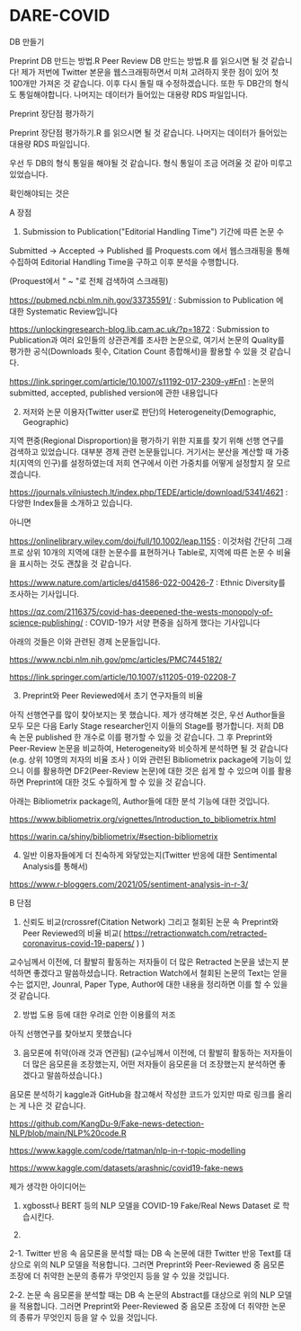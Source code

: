 # DARE-COVID

DB 만들기

Preprint DB 만드는 방법.R
Peer Review DB 만드는 방법.R
를 읽으시면 될 것 같습니다!
제가 저번에 Twitter 본문을 웹스크래핑하면서 미처 고려하지 못한 점이 있어 첫 100개만 가져온 것 같습니다. 이후 다시 돌릴 때 수정하겠습니다. 또한 두 DB간의 형식도 통일해야합니다. 
나머지는 데이터가 들어있는 대용량 RDS 파일입니다. 





Preprint 장단점 평가하기

Preprint 장단점 평가하기.R
를 읽으시면 될 것 같습니다.
나머지는 데이터가 들어있는 대용량 RDS 파일입니다.

우선 두 DB의 형식 통일을 해야될 것 같습니다. 형식 통일이 조금 어려울 것 같아 미루고 있었습니다.

확인해야되는 것은

A 장점
1. Submission to Publication("Editorial Handling Time") 기간에 따른 논문 수

Submitted -> Accepted -> Published 를 Proquests.com 에서 웹스크래핑을 통해 수집하여 Editorial Handling Time을 구하고 이후 분석을 수행합니다.

(Proquest에서 " ~ "로 전체 검색하여 스크래핑)

https://pubmed.ncbi.nlm.nih.gov/33735591/ : Submission to Publication 에 대한 Systematic Review입니다

https://unlockingresearch-blog.lib.cam.ac.uk/?p=1872 : Submission to Publication과 여러 요인들의 상관관계를 조사한 논문으로, 여기서 논문의 Quality를 평가한 공식(Downloads 횟수, Citation Count 종합해서)을 활용할 수 있을 것 같습니다.

https://link.springer.com/article/10.1007/s11192-017-2309-y#Fn1 : 논문의 submitted, accepted, published version에 관한 내용입니다

2. 저저와 논문 이용자(Twitter user로 판단)의 Heterogeneity(Demographic, Geographic)

지역 편중(Regional Disproportion)을 평가하기 위한 지표를 찾기 위해 선행 연구를 검색하고 있었습니다. 대부분 경제 관련 논문들입니다. 거기서는 분산을 계산할 때 가중치(지역의 인구)를 설정하였는데 저희 연구에서 이런 가중치를 어떻게 설정할지 잘 모르겠습니다. 

 https://journals.vilniustech.lt/index.php/TEDE/article/download/5341/4621 : 다양한 Index들을 소개하고 있습니다.

아니면 

https://onlinelibrary.wiley.com/doi/full/10.1002/leap.1155 : 이것처럼 간단히 그래프로 상위 10개의 지역에 대한 논문수를 표현하거나 Table로, 지역에 따른 논문 수 비율을 표시하는 것도 괜찮을 것 같습니다.

https://www.nature.com/articles/d41586-022-00426-7 : Ethnic Diversity를 조사하는 기사입니다.

https://qz.com/2116375/covid-has-deepened-the-wests-monopoly-of-science-publishing/ : COVID-19가 서양 편중을 심하게 했다는 기사입니다

아래의 것들은 이와 관련된 경제 논문들입니다.

https://www.ncbi.nlm.nih.gov/pmc/articles/PMC7445182/

https://link.springer.com/article/10.1007/s11205-019-02208-7

 
3. Preprint와 Peer Reviewed에서 초기 연구자들의 비율

아직 선행연구를 많이 찾아보지는 못 했습니다. 제가 생각해본 것은, 우선 Author들을 모두 모은 다음 Early Stage researcher인지 이들의 Stage를 평가합니다. 저희 DB 속 논문 published 한 개수로 이를 평가할 수 있을 것 같습니다. 그 후 Preprint와 Peer-Review 논문을 비교하여, Heterogeneity와 비슷하게 분석하면 될 것 같습니다(e.g. 상위 10명의 저자의 비율 조사 )
이와 관련된 Bibliometrix package에 기능이 있으니 이를 활용하면 DF2(Peer-Review 논문)에 대한 것은 쉽게 할 수 있으며 이를 활용하면 Preprint에 대한 것도 수월하게 할 수 있을 것 같습니다.

아래는 Bibliometrix package의, Author들에 대한 분석 기능에 대한 것입니다.

https://www.bibliometrix.org/vignettes/Introduction_to_bibliometrix.html

https://warin.ca/shiny/bibliometrix/#section-bibliometrix



4. 일반 이용자들에게 더 친숙하게 와닿았는지(Twitter 반응에 대한 Sentimental Analysis를 통해서)

https://www.r-bloggers.com/2021/05/sentiment-analysis-in-r-3/


B 단점
1. 신뢰도 비교(rcrossref(Citation Network) 그리고 철회된 논문 속 Preprint와 Peer Reviewed의 비율 비교( https://retractionwatch.com/retracted-coronavirus-covid-19-papers/ ) )

교수님께서 이전에, 더 활발히 활동하는 저자들이 더 많은 Retracted 논문을 냈는지 분석하면 좋겠다고 말씀하셨습니다. Retraction Watch에서 철회된 논문의 Text는 얻을 수는 없지만, Jounral, Paper Type, Author에 대한 내용을 정리하면 이를 할 수 있을 것 같습니다.

2. 방법 도용 등에 대한 우려로 인한 이용률의 저조

아직 선행연구를 찾아보지 못했습니다

3. 음모론에 취약(아래 것과 연관됨)
(교수님께서 이전에, 더 활발히 활동하는 저자들이 더 많은 음모론을 조장했는지, 어떤 저자들이 음모론을 더 조장했는지 분석하면 좋겠다고 말씀하셨습니다.)

음모론 분석하기
kaggle과 GitHub을 참고해서 작성한 코드가 있지만 따로 링크를 올리는 게 나은 것 같습니다.

https://github.com/KangDu-9/Fake-news-detection-NLP/blob/main/NLP%20code.R

https://www.kaggle.com/code/rtatman/nlp-in-r-topic-modelling

https://www.kaggle.com/datasets/arashnic/covid19-fake-news


제가 생각한 아이디어는

1. xgbosst나 BERT 등의 NLP 모델을 COVID-19 Fake/Real News Dataset 로 학습시킨다.

2.
2-1. Twitter 반응 속 음모론을 분석할 때는 DB 속 논문에 대한 Twitter 반응 Text를 대상으로 위의 NLP 모델을 적용합니다. 
     그러면 Preprint와 Peer-Reviewed 중 음모론 조장에 더 취약한 논문의 종류가 무엇인지 등을 알 수 있을 것입니다.
     
2-2. 논문 속 음모론을 분석할 때는 DB 속 논문의 Abstract를 대상으로 위의 NLP 모델을 적용합니다.
     그러면 Preprint와 Peer-Reviewed 중 음모론 조장에 더 취약한 논문의 종류가 무엇인지 등을 알 수 있을 것입니다.
     
     
   
